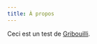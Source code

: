 ```yaml
---
title: À propos
---
```

Ceci est un test de [Gribouilli](https://scribouilli.github.io/scribouilli/).